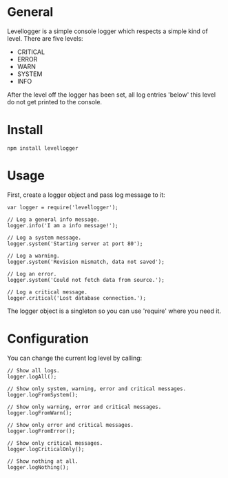 # General
Levellogger is a simple console logger which respects a simple kind of level. There are five levels:

* CRITICAL
* ERROR
* WARN
* SYSTEM
* INFO

After the level off the logger has been set, all log entries 'below' this level do not get printed to the console.

# Install

    npm install levellogger
   
# Usage

First, create a logger object and pass log message to it:

    var logger = require('levellogger');
    
    // Log a general info message.
    logger.info('I am a info message!');
    
    // Log a system message.
    logger.system('Starting server at port 80');
    
    // Log a warning.
    logger.system('Revision mismatch, data not saved');
    
    // Log an error.
    logger.system('Could not fetch data from source.');
    
    // Log a critical message.
    logger.critical('Lost database connection.');
    
The logger object is a singleton so you can use 'require' where you need it.
    
# Configuration

You can change the current log level by calling:

    // Show all logs.
    logger.logAll();
    
    // Show only system, warning, error and critical messages.
    logger.logFromSystem();
    
    // Show only warning, error and critical messages.
    logger.logFromWarn();
    
    // Show only error and critical messages.
    logger.logFromError();
    
    // Show only critical messages.
    logger.logCriticalOnly();
    
    // Show nothing at all.
    logger.logNothing();
    